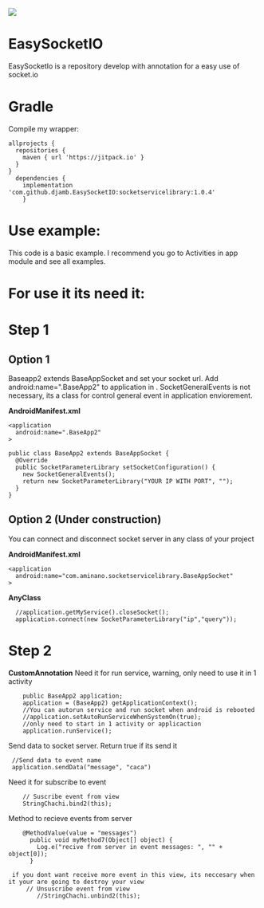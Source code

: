 [![](https://jitpack.io/v/djamb/EasySocketIO.svg)](https://jitpack.io/#djamb/EasySocketIO)
# EasySocketIO
EasySocketIo is a repository develop with annotation for a easy use of socket.io


# Gradle
Compile my wrapper:

```
allprojects {
  repositories {
    maven { url 'https://jitpack.io' }
  }
}
  dependencies {
    implementation 'com.github.djamb.EasySocketIO:socketservicelibrary:1.0.4'
	}

```

# Use example:
This code is a basic example. I recommend you go to Activities in app module and see all examples.


# For use it its need it:

# Step 1

## Option 1
Baseapp2 extends BaseAppSocket and set your socket url. Add android:name=".BaseApp2" to application in . SocketGeneralEvents is not necessary, its a class for control general event in application enviorement.


**AndroidManifest.xml**
```
<application
  android:name=".BaseApp2"
>

```

```
public class BaseApp2 extends BaseAppSocket {
  @Override
  public SocketParameterLibrary setSocketConfiguration() {
    new SocketGeneralEvents();
    return new SocketParameterLibrary("YOUR IP WITH PORT", "");
  }
}
```
## Option 2 (**Under construction**)
You can connect and disconnect socket server in any class of your project

**AndroidManifest.xml**
```
<application
  android:name="com.aminano.socketservicelibrary.BaseAppSocket"
>
```
**AnyClass**
```
  //application.getMyService().closeSocket();
  application.connect(new SocketParameterLibrary("ip","query"));
```

# Step 2
**CustomAnnotation**
Need it for run service, warning, only need to use it in 1 activity
```
    public BaseApp2 application;
    application = (BaseApp2) getApplicationContext();
    //You can autorun service and run socket when android is rebooted
    //application.setAutoRunServiceWhenSystemOn(true);
    //only need to start in 1 activity or applicaction
    application.runService();
```

Send data to socket server. Return true if its send it
   ```
    //Send data to event name
    application.sendData("message", "caca")
```

Need it for subscribe to event
```
    // Suscribe event from view
    StringChachi.bind2(this);
```

Method to recieve events from server
```
    @MethodValue(value = "messages")
      public void myMethod7(Object[] object) {
        Log.e("recive from server in event messages: ", "" + object[0]);
      }
```

```
 if you dont want receive more event in this view, its neccesary when it your are going to destroy your view
     // Unsuscribe event from view
        //StringChachi.unbind2(this);
```

